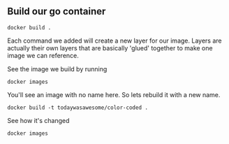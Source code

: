 ## Build our go container

`docker build .`

Each command we added will create a new layer for our image. Layers are actually their own layers that are basically 'glued' together to make one image we can reference. 

See the image we build by running

`docker images`

You'll see an image with no name here. So lets rebuild it with a new name.

`docker build -t todaywasawesome/color-coded .`

See how it's changed

`docker images`

